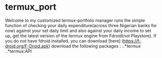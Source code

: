 # termux_port
Welcome to my customized termux-portfolio manager
runs the simple function of checking your daily expenditure(across three Nigerian banks for now) against your set daily limit and also against your daily income
to set up, get the latest version of the termux engine from Fdroid(not Playstore). If you do not have fdroid installed, you can download [here] (https://f-droid.org/F-Droid.apk) 
download the following packages : ..*termux
..*termux:API
